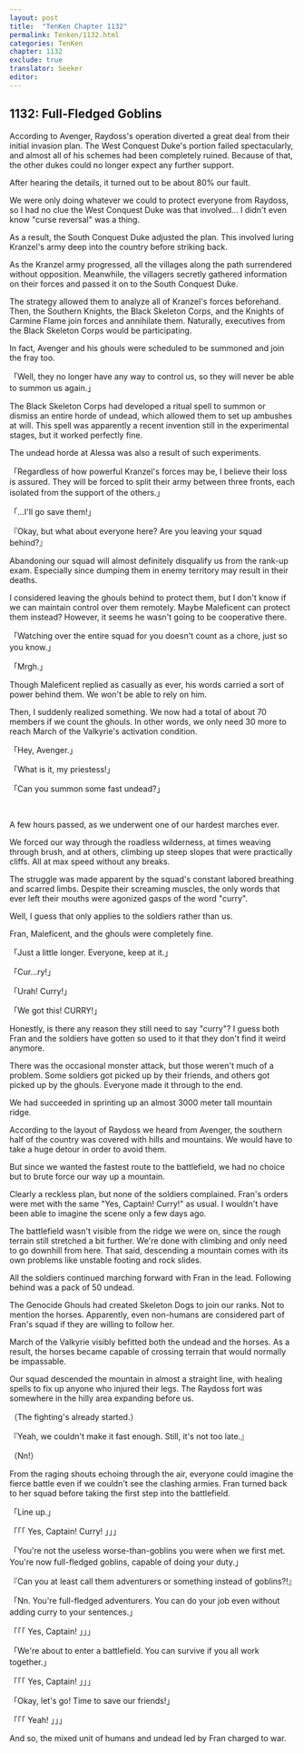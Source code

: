 ```yaml
---
layout: post
title:  "TenKen Chapter 1132"
permalink: Tenken/1132.html
categories: TenKen
chapter: 1132
exclude: true
translator: Seeker
editor: 
---
```

<h2>1132: Full-Fledged Goblins</h2>

According to Avenger, Raydoss's operation diverted a great deal from their initial invasion plan. The West Conquest Duke's portion failed spectacularly, and almost all of his schemes had been completely ruined. Because of that, the other dukes could no longer expect any further support.

After hearing the details, it turned out to be about 80% our fault.

We were only doing whatever we could to protect everyone from Raydoss, so I had no clue the West Conquest Duke was that involved... I didn't even know "curse reversal" was a thing.

As a result, the South Conquest Duke adjusted the plan. This involved luring Kranzel's army deep into the country before striking back.

As the Kranzel army progressed, all the villages along the path surrendered without opposition. Meanwhile, the villagers secretly gathered information on their forces and passed it on to the South Conquest Duke.

The strategy allowed them to analyze all of Kranzel's forces beforehand. Then, the Southern Knights, the Black Skeleton Corps, and the Knights of Carmine Flame join forces and annihilate them. Naturally, executives from the Black Skeleton Corps would be participating.

In fact, Avenger and his ghouls were scheduled to be summoned and join the fray too.

「Well, they no longer have any way to control us, so they will never be able to summon us again.」

The Black Skeleton Corps had developed a ritual spell to summon or dismiss an entire horde of undead, which allowed them to set up ambushes at will. This spell was apparently a recent invention still in the experimental stages, but it worked perfectly fine.

The undead horde at Alessa was also a result of such experiments.

「Regardless of how powerful Kranzel's forces may be, I believe their loss is assured. They will be forced to split their army between three fronts, each isolated from the support of the others.」

「...I'll go save them!」

『Okay, but what about everyone here? Are you leaving your squad behind?』

Abandoning our squad will almost definitely disqualify us from the rank-up exam. Especially since dumping them in enemy territory may result in their deaths.

I considered leaving the ghouls behind to protect them, but I don't know if we can maintain control over them remotely. Maybe Maleficent can protect them instead? However, it seems he wasn't going to be cooperative there.

「Watching over the entire squad for you doesn't count as a chore, just so you know.」

「Mrgh.」

Though Maleficent replied as casually as ever, his words carried a sort of power behind them. We won't be able to rely on him.

Then, I suddenly realized something. We now had a total of about 70 members if we count the ghouls. In other words, we only need 30 more to reach March of the Valkyrie's activation condition.

「Hey, Avenger.」

「What is it, my priestess!」

「Can you summon some fast undead?」

<br/>

A few hours passed, as we underwent one of our hardest marches ever.

We forced our way through the roadless wilderness, at times weaving through brush, and at others, climbing up steep slopes that were practically cliffs. All at max speed without any breaks.

The struggle was made apparent by the squad's constant labored breathing and scarred limbs. Despite their screaming muscles, the only words that ever left their mouths were agonized gasps of the word "curry".

Well, I guess that only applies to the soldiers rather than us.

Fran, Maleficent, and the ghouls were completely fine.

「Just a little longer. Everyone, keep at it.」

「Cur...ry!」

「Urah! Curry!」

「We got this! CURRY!」

Honestly, is there any reason they still need to say "curry"? I guess both Fran and the soldiers have gotten so used to it that they don't find it weird anymore.

There was the occasional monster attack, but those weren't much of a problem. Some soldiers got picked up by their friends, and others got picked up by the ghouls. Everyone made it through to the end.

We had succeeded in sprinting up an almost 3000 meter tall mountain ridge.

According to the layout of Raydoss we heard from Avenger, the southern half of the country was covered with hills and mountains. We would have to take a huge detour in order to avoid them.

But since we wanted the fastest route to the battlefield, we had no choice but to brute force our way up a mountain.

Clearly a reckless plan, but none of the soldiers complained. Fran's orders were met with the same "Yes, Captain! Curry!" as usual. I wouldn't have been able to imagine the scene only a few days ago.

The battlefield wasn't visible from the ridge we were on, since the rough terrain still stretched a bit further. We're done with climbing and only need to go downhill from here. That said, descending a mountain comes with its own problems like unstable footing and rock slides.

All the soldiers continued marching forward with Fran in the lead. Following behind was a pack of 50 undead.

The Genocide Ghouls had created Skeleton Dogs to join our ranks. Not to mention the horses. Apparently, even non-humans are considered part of Fran's squad if they are willing to follow her.

March of the Valkyrie visibly befitted both the undead and the horses. As a result, the horses became capable of crossing terrain that would normally be impassable.

Our squad descended the mountain in almost a straight line, with healing spells to fix up anyone who injured their legs. The Raydoss fort was somewhere in the hilly area expanding before us.

（The fighting's already started.）

『Yeah, we couldn't make it fast enough. Still, it's not too late.』

（Nn!）

From the raging shouts echoing through the air, everyone could imagine the fierce battle even if we couldn't see the clashing armies. Fran turned back to her squad before taking the first step into the battlefield.

「Line up.」

「「「  Yes, Captain! Curry!  」」」

「You're not the useless worse-than-goblins you were when we first met. You're now full-fledged goblins, capable of doing your duty.」

『Can you at least call them adventurers or something instead of goblins?!』

「Nn. You're full-fledged adventurers. You can do your job even without adding curry to your sentences.」

「「「  Yes, Captain!  」」」

「We're about to enter a battlefield. You can survive if you all work together.」

「「「  Yes, Captain!  」」」

「Okay, let's go! Time to save our friends!」

「「「  Yeah!  」」」

And so, the mixed unit of humans and undead led by Fran charged to war.



